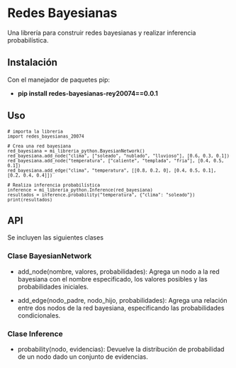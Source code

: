 # Redes Bayesianas

Una librería para construir redes bayesianas y realizar inferencia probabilística.

## Instalación

Con el manejador de paquetes pip:

- **pip install redes-bayesianas-rey20074==0.0.1**

## Uso

<sub> 
    
    # importa la libreria
    import redes_bayesianas_20074

    # Crea una red bayesiana
    red_bayesiana = mi_libreria_python.BayesianNetwork()
    red_bayesiana.add_node("clima", ["soleado", "nublado", "lluvioso"], [0.6, 0.3, 0.1])
    red_bayesiana.add_node("temperatura", ["caliente", "templada", "fria"], [0.4, 0.5, 0.1])
    red_bayesiana.add_edge("clima", "temperatura", [[0.8, 0.2, 0], [0.4, 0.5, 0.1], [0.2, 0.4, 0.4]])

    # Realiza inferencia probabilística
    inference = mi_libreria_python.Inference(red_bayesiana)
    resultados = inference.probability("temperatura", {"clima": "soleado"})
    print(resultados)

</sub>

## API

Se incluyen las siguientes clases

### Clase BayesianNetwork

- add_node(nombre, valores, probabilidades): Agrega un nodo a la red bayesiana con el nombre especificado, los valores posibles y las probabilidades iniciales.

- add_edge(nodo_padre, nodo_hijo, probabilidades): Agrega una relación entre dos nodos de la red bayesiana, especificando las probabilidades condicionales.

### Clase Inference

- probability(nodo, evidencias): Devuelve la distribución de probabilidad de un nodo dado un conjunto de evidencias.

